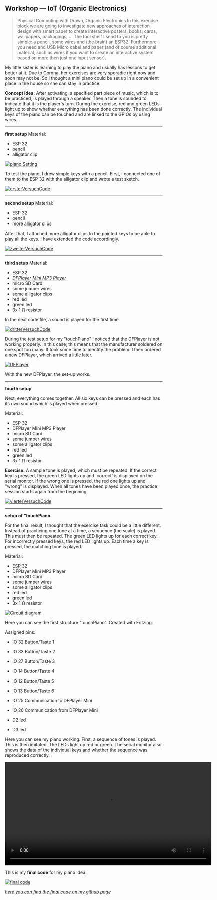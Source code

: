 ## Workshop — IoT (Organic Electronics)

> Physical Computing with Drawn, Organic Electronics
In this exercise block we are going to investigate new approaches of interaction design with smart paper to create interactive posters, books, cards, wallpapers, packagings, …
The tool shelf I send to you is pretty simple: a pencil, some wires and (the brain) an ESP32. Furthermore you need and USB Micro cabel and paper (and of course additional material, such as wires if you want to create an interactive system based on more then just one input sensor).


My little sister is learning to play the piano and usually has lessons to get better at it. Due to Corona, her exercises are very sporadic right now and soon may not be. So I thought a mini piano could be set up in a convenient place in the house so she can stay in practice.

**Concept Idea:** After activating, a specified part piece of music, which is to be practiced, is played through a speaker. Then a tone is sounded to indicate that it is the player's turn. During the exercise, red and green LEDs light up to show whether everything has been done correctly. The individual keys of the piano can be touched and are linked to the GPIOs by using wires. 

* * *


**first setup** 
Material:

* ESP 32
* pencil
* alligator clip

<p>
  <a href="/assets/iot/connectedPiano.png" title="piano Setting">
    <img src="/assets/iot/connectedPiano.png" alt="piano Setting" />
  </a>
</p>

To test the piano, I drew simple keys with a pencil. First, I connected one of them to the ESP 32 with the alligator clip and wrote a test sketch. 

<p>
  <a href="/assets/iot/ersterVersuchCode.png" title="ersterVersuchCode">
    <img src="/assets/iot/ersterVersuchCode.png" alt="ersterVersuchCode" />
  </a>
</p>

* * *


**second setup** 
Material:

* ESP 32
* pencil
* more alligator clips

After that, I attached more alligator clips to the painted keys to be able to play all the keys. I have extended the code accordingly. 

<p>
  <a href="/assets/iot/zweiterVersuchCode.png" title="zweiterVersuchCode">
    <img src="/assets/iot/zweiterVersuchCode.png" alt="zweiterVersuchCode" />
  </a>
</p>

* * *

**third setup** 
Material:

* ESP 32
* [*DFPlayer Mini MP3 Player*](https://wiki.dfrobot.com/DFPlayer_Mini_SKU_DFR0299#target_3)
* micro SD Card
* some jumper wires
* some alligator clips
* red led
* green led
* 3x 1 Ω resistor

In the next code file, a sound is played for the first time.

<p>
  <a href="/assets/iot/dritterVersuchCode.png" title="dritterVersuchCode">
    <img src="/assets/iot/dritterVersuchCode.png" alt="dritterVersuchCode" />
  </a>
</p>

During the test setup for my "touchPiano" I noticed that the DFPlayer  is not working properly. In this case, this means that the manufacturer soldered on one spot too many. It took some time to identify the problem. I then ordered a new DFPlayer, which arrived a little later.
 
 <p>
   <a href="/assets/iot/DFPlayer.png" title="DFPlayer">
     <img src="/assets/iot/DFPlayer.png" alt="DFPlayer" />
   </a>
 </p>

With the new DFPlayer, the set-up works.

* * *

**fourth setup** 

Next, everything comes together. All six keys can be pressed and each has its own sound which is played when pressed. 

Material:

* ESP 32
* DFPlayer Mini MP3 Player
* micro SD Card
* some jumper wires
* some alligator clips
* red led
* green led
* 3x 1 Ω resistor

**Exercise:** A sample tone is played, which must be repeated. If the correct key is pressed, the green LED lights up and 'correct' is displayed on the serial monitor. If the wrong one is pressed, the red one lights up and "wrong" is displayed. When all tones have been played once, the practice session starts again from the beginning. 

<p>
  <a href="/assets/iot/vierterVersuchCode.png" title="vierterVersuchCode">
    <img src="/assets/iot/vierterVersuchCode.png" alt="vierterVersuchCode" />
  </a>
</p>

* * *

**setup of "touchPiano**

For the final result, I thought that the exercise task could be a little different. Instead of practicing one tone at a time, a sequence (the scale) is played. This must then be repeated. The green LED lights up for each correct key. For incorrectly pressed keys, the red LED lights up. Each time a key is pressed, the matching tone is played.

Material:

* ESP 32
* DFPlayer Mini MP3 Player
* micro SD Card
* some jumper wires
* some alligator clips
* red led
* green led
* 3x 1 Ω resistor

<p>
  <a href="/assets/iot/schaltplan.png" title="Circuit diagram">
    <img src="/assets/iot/schaltplan.png" alt="Circuit diagram" />
  </a>
</p>

Here you can see the first structure "touchPiano". Created with Fritzing.

Assigned pins: 
* IO 32       Button/Taste 1 
* IO 33       Button/Taste 2 
* IO 27       Button/Taste 3
* IO 14       Button/Taste 4
* IO 12       Button/Taste 5
* IO 13       Button/Taste 6 

* IO 25       Communication to DFPlayer Mini
* IO 26       Communication from DFPlayer Mini

* D2          led    
* D3          led

Here you can see my piano working. First, a sequence of tones is played. This is then imitated. The LEDs light up red or green. The serial monitor also shows the data of the individual keys and whether the sequence was reproduced correctly.

<video width="contain" height="330" controls>
  <source src="/assets/iot/PianoTogether.mp4" type="video/mp4">
</video>

This is my **final code** for my piano idea.

<p>
  <a href="/assets/iot/FinalCode.png" title="final code">
    <img src="/assets/iot/FinalCode.png" alt="final code" />
  </a>
</p>

[*here you can find the final code on my github page*](https://github.com/Sarah-Wach/sarah-wach.github.io/blob/main/assets/iot/finalPiano.ino)



